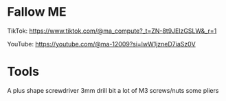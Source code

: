 # Fallow ME
TikTok: https://www.tiktok.com/@ma_compute?_t=ZN-8t9JElzGSLW&_r=1

YouTube: https://youtube.com/@ma-12009?si=lwW1jzneD7iaSz0V


# Tools
A plus shape screwdriver
3mm drill bit
a lot of M3 screws/nuts
some pliers
